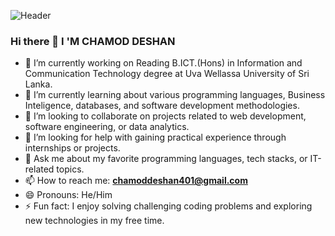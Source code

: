 
![Header](./banner1.png)

### Hi there 👋 I 'M CHAMOD DESHAN 


- 🔭 I’m currently working on Reading B.ICT.(Hons) in Information and Communication Technology degree at Uva Wellassa University of Sri Lanka.
- 🌱 I’m currently learning about various programming languages, Business Inteligence, databases, and software development methodologies.
- 👯 I’m looking to collaborate on projects related to web development, software engineering, or data analytics.
- 🤔 I’m looking for help with gaining practical experience through internships or projects.
- 💬 Ask me about my favorite programming languages, tech stacks, or IT-related topics.
- 📫 How to reach me: **chamoddeshan401@gmail.com**
- 😄 Pronouns: He/Him
- ⚡ Fun fact: I enjoy solving challenging coding problems and exploring new technologies in my free time.
